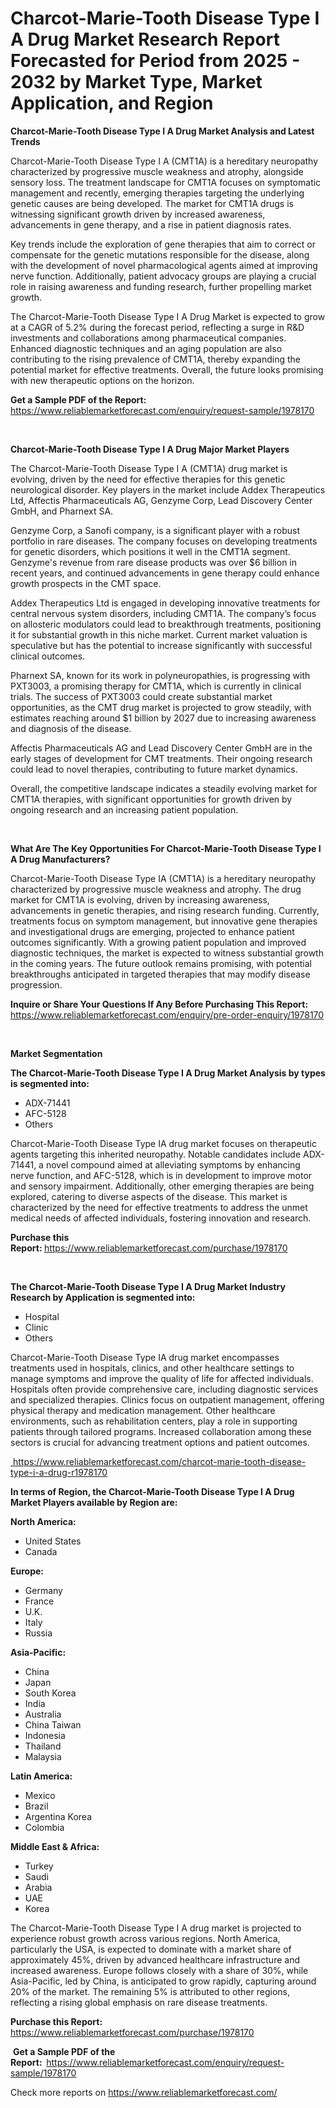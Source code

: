 <p><h1>Charcot-Marie-Tooth Disease Type I A Drug Market Research Report Forecasted for Period from 2025 -  2032 by Market Type, Market Application, and Region</h1></p><p><strong>Charcot-Marie-Tooth Disease Type I A Drug Market Analysis and Latest Trends</strong></p>
<p><p>Charcot-Marie-Tooth Disease Type I A (CMT1A) is a hereditary neuropathy characterized by progressive muscle weakness and atrophy, alongside sensory loss. The treatment landscape for CMT1A focuses on symptomatic management and recently, emerging therapies targeting the underlying genetic causes are being developed. The market for CMT1A drugs is witnessing significant growth driven by increased awareness, advancements in gene therapy, and a rise in patient diagnosis rates. </p><p>Key trends include the exploration of gene therapies that aim to correct or compensate for the genetic mutations responsible for the disease, along with the development of novel pharmacological agents aimed at improving nerve function. Additionally, patient advocacy groups are playing a crucial role in raising awareness and funding research, further propelling market growth. </p><p>The Charcot-Marie-Tooth Disease Type I A Drug Market is expected to grow at a CAGR of 5.2% during the forecast period, reflecting a surge in R&D investments and collaborations among pharmaceutical companies. Enhanced diagnostic techniques and an aging population are also contributing to the rising prevalence of CMT1A, thereby expanding the potential market for effective treatments. Overall, the future looks promising with new therapeutic options on the horizon.</p></p>
<p><strong>Get a Sample PDF of the Report:&nbsp;</strong> <a href="https://www.reliablemarketforecast.com/enquiry/request-sample/1978170?utm_campaign=1130&utm_medium=2&utm_source=Github&utm_content=ia&utm_term=15012025&utm_id=charcot-marie-tooth-disease-type-i-a-drug">https://www.reliablemarketforecast.com/enquiry/request-sample/1978170</a></p>
<p>&nbsp;</p>
<p><strong>Charcot-Marie-Tooth Disease Type I A Drug Major Market Players</strong></p>
<p><p>The Charcot-Marie-Tooth Disease Type I A (CMT1A) drug market is evolving, driven by the need for effective therapies for this genetic neurological disorder. Key players in the market include Addex Therapeutics Ltd, Affectis Pharmaceuticals AG, Genzyme Corp, Lead Discovery Center GmbH, and Pharnext SA.</p><p>Genzyme Corp, a Sanofi company, is a significant player with a robust portfolio in rare diseases. The company focuses on developing treatments for genetic disorders, which positions it well in the CMT1A segment. Genzyme's revenue from rare disease products was over $6 billion in recent years, and continued advancements in gene therapy could enhance growth prospects in the CMT space.</p><p>Addex Therapeutics Ltd is engaged in developing innovative treatments for central nervous system disorders, including CMT1A. The company’s focus on allosteric modulators could lead to breakthrough treatments, positioning it for substantial growth in this niche market. Current market valuation is speculative but has the potential to increase significantly with successful clinical outcomes.</p><p>Pharnext SA, known for its work in polyneuropathies, is progressing with PXT3003, a promising therapy for CMT1A, which is currently in clinical trials. The success of PXT3003 could create substantial market opportunities, as the CMT drug market is projected to grow steadily, with estimates reaching around $1 billion by 2027 due to increasing awareness and diagnosis of the disease.</p><p>Affectis Pharmaceuticals AG and Lead Discovery Center GmbH are in the early stages of development for CMT treatments. Their ongoing research could lead to novel therapies, contributing to future market dynamics.</p><p>Overall, the competitive landscape indicates a steadily evolving market for CMT1A therapies, with significant opportunities for growth driven by ongoing research and an increasing patient population.</p></p>
<p>&nbsp;</p>
<p><strong>What Are The Key Opportunities For Charcot-Marie-Tooth Disease Type I A Drug Manufacturers?</strong></p>
<p><p>Charcot-Marie-Tooth Disease Type IA (CMT1A) is a hereditary neuropathy characterized by progressive muscle weakness and atrophy. The drug market for CMT1A is evolving, driven by increasing awareness, advancements in genetic therapies, and rising research funding. Currently, treatments focus on symptom management, but innovative gene therapies and investigational drugs are emerging, projected to enhance patient outcomes significantly. With a growing patient population and improved diagnostic techniques, the market is expected to witness substantial growth in the coming years. The future outlook remains promising, with potential breakthroughs anticipated in targeted therapies that may modify disease progression.</p></p>
<p><strong>Inquire or Share Your Questions If Any Before Purchasing This Report:</strong> <a href="https://www.reliablemarketforecast.com/enquiry/pre-order-enquiry/1978170?utm_campaign=1130&utm_medium=2&utm_source=Github&utm_content=ia&utm_term=15012025&utm_id=charcot-marie-tooth-disease-type-i-a-drug">https://www.reliablemarketforecast.com/enquiry/pre-order-enquiry/1978170</a></p>
<p>&nbsp;</p>
<p><strong>Market Segmentation</strong></p>
<p><strong>The Charcot-Marie-Tooth Disease Type I A Drug Market Analysis by types is segmented into:</strong></p>
<p><ul><li>ADX-71441</li><li>AFC-5128</li><li>Others</li></ul></p>
<p><p>Charcot-Marie-Tooth Disease Type IA drug market focuses on therapeutic agents targeting this inherited neuropathy. Notable candidates include ADX-71441, a novel compound aimed at alleviating symptoms by enhancing nerve function, and AFC-5128, which is in development to improve motor and sensory impairment. Additionally, other emerging therapies are being explored, catering to diverse aspects of the disease. This market is characterized by the need for effective treatments to address the unmet medical needs of affected individuals, fostering innovation and research.</p></p>
<p><strong>Purchase this Report:&nbsp;</strong><a href="https://www.reliablemarketforecast.com/purchase/1978170?utm_campaign=1130&utm_medium=2&utm_source=Github&utm_content=ia&utm_term=15012025&utm_id=charcot-marie-tooth-disease-type-i-a-drug">https://www.reliablemarketforecast.com/purchase/1978170</a></p>
<p>&nbsp;</p>
<p><strong>The Charcot-Marie-Tooth Disease Type I A Drug Market Industry Research by Application is segmented into:</strong></p>
<p><ul><li>Hospital</li><li>Clinic</li><li>Others</li></ul></p>
<p><p>Charcot-Marie-Tooth Disease Type IA drug market encompasses treatments used in hospitals, clinics, and other healthcare settings to manage symptoms and improve the quality of life for affected individuals. Hospitals often provide comprehensive care, including diagnostic services and specialized therapies. Clinics focus on outpatient management, offering physical therapy and medication management. Other healthcare environments, such as rehabilitation centers, play a role in supporting patients through tailored programs. Increased collaboration among these sectors is crucial for advancing treatment options and patient outcomes.</p></p>
<p><a href="https://www.reliablemarketforecast.com/charcot-marie-tooth-disease-type-i-a-drug-r1978170?utm_campaign=1130&utm_medium=2&utm_source=Github&utm_content=ia&utm_term=15012025&utm_id=charcot-marie-tooth-disease-type-i-a-drug">&nbsp;https://www.reliablemarketforecast.com/charcot-marie-tooth-disease-type-i-a-drug-r1978170</a></p>
<p><strong>In terms of Region, the Charcot-Marie-Tooth Disease Type I A Drug Market Players available by Region are:</strong></p>
<p>
    <p> <strong> North America: </strong>
        <ul>
            <li>United States</li>
            <li>Canada</li>
        </ul>
        </p> 
    <p> <strong> Europe: </strong>
        <ul>
            <li>Germany</li>
            <li>France</li>
            <li>U.K.</li>
            <li>Italy</li>
            <li>Russia</li>
        </ul>
        </p> 
    <p> <strong> Asia-Pacific: </strong>
        <ul>
            <li>China</li>
            <li>Japan</li>
            <li>South Korea</li>
            <li>India</li>
            <li>Australia</li>
            <li>China Taiwan</li>
            <li>Indonesia</li>
            <li>Thailand</li>
            <li>Malaysia</li>
        </ul>
        </p> 
    <p> <strong> Latin America: </strong>
        <ul>
            <li>Mexico</li>
            <li>Brazil</li>
            <li>Argentina Korea</li>
            <li>Colombia</li>
        </ul>
        </p> 
    <p> <strong> Middle East & Africa: </strong>
        <ul>
            <li>Turkey</li>
            <li>Saudi</li>
            <li>Arabia</li>
            <li>UAE</li>
            <li>Korea</li>
        </ul>
    </p>
    </p>
<p><p>The Charcot-Marie-Tooth Disease Type I A drug market is projected to experience robust growth across various regions. North America, particularly the USA, is expected to dominate with a market share of approximately 45%, driven by advanced healthcare infrastructure and increased awareness. Europe follows closely with a share of 30%, while Asia-Pacific, led by China, is anticipated to grow rapidly, capturing around 20% of the market. The remaining 5% is attributed to other regions, reflecting a rising global emphasis on rare disease treatments.</p></p>
<p><strong>Purchase this Report: </strong><a href="https://www.reliablemarketforecast.com/purchase/1978170?utm_campaign=1130&utm_medium=2&utm_source=Github&utm_content=ia&utm_term=15012025&utm_id=charcot-marie-tooth-disease-type-i-a-drug">https://www.reliablemarketforecast.com/purchase/1978170</a></p>
<p>&nbsp;<strong>Get a Sample PDF of the Report:&nbsp;&nbsp;</strong><a href="https://www.reliablemarketforecast.com/enquiry/request-sample/1978170?utm_campaign=1130&utm_medium=2&utm_source=Github&utm_content=ia&utm_term=15012025&utm_id=charcot-marie-tooth-disease-type-i-a-drug">https://www.reliablemarketforecast.com/enquiry/request-sample/1978170</a></p>
<p><strong></strong></p>
<p>Check more reports on <a href="https://www.reliablemarketforecast.com/?utm_campaign=1130&utm_medium=2&utm_source=Github&utm_content=ia&utm_term=15012025&utm_id=charcot-marie-tooth-disease-type-i-a-drug">https://www.reliablemarketforecast.com/</a></p>